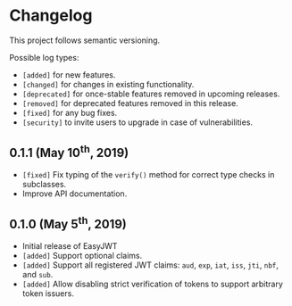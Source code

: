 # Changelog

This project follows semantic versioning.

Possible log types:

* `[added]` for new features.
* `[changed]` for changes in existing functionality.
* `[deprecated]` for once-stable features removed in upcoming releases.
* `[removed]` for deprecated features removed in this release.
* `[fixed]` for any bug fixes.
* `[security]` to invite users to upgrade in case of vulnerabilities.

## 0.1.1 (May 10<sup>th</sup>, 2019)
 * `[fixed]` Fix typing of the `verify()` method for correct type checks in subclasses.
 * Improve API documentation.

## 0.1.0 (May 5<sup>th</sup>, 2019)

 * Initial release of EasyJWT
 * `[added]` Support optional claims.
 * `[added]` Support all registered JWT claims: `aud`, `exp`, `iat`, `iss`, `jti`, `nbf`, and `sub`.
 * `[added]` Allow disabling strict verification of tokens to support arbitrary token issuers.
